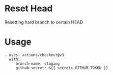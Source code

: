 # Reset Head
Resetting hard branch to certain HEAD

# Usage
```
- uses: actions/checkout@v3
  with:
     branch-name: staging
     github-secret: ${{ secrets.GITHUB_TOKEN }}
```
